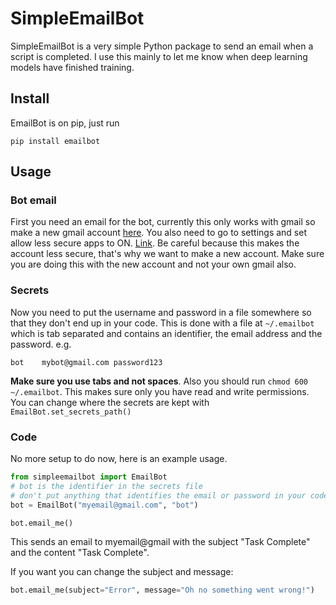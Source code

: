 # SimpleEmailBot
SimpleEmailBot is a very simple Python package to 
send an email when a script is completed. I use 
this mainly to let me know when deep 
learning models have finished training. 

## Install
EmailBot is on pip, just run
```
pip install emailbot
```
## Usage

### Bot email
First you need an email for the bot, currently this 
only works with gmail so make a new gmail account [here](https://accounts.google.com/signup).
You also need to go to settings and set allow less secure apps to ON. [Link](https://myaccount.google.com/lesssecureapps). Be careful because this makes the account less secure, that's why we want to 
make a new account. Make sure you are doing this with the new account and not your own gmail also. 

### Secrets
Now you need to put the username and password in a file somewhere
so that they don't end up in your code. This is done with a file at `~/.emailbot`
which is tab separated and contains an identifier, the email address and the password.
e.g.


```bot    mybot@gmail.com password123```

**Make sure you use tabs and not spaces**.
Also you should run `chmod 600 ~/.emailbot`. This 
makes sure only you have read and write permissions.
You can change where the secrets are 
kept with `EmailBot.set_secrets_path()`
### Code
No more setup to do now, here is an example usage.

```python
from simpleemailbot import EmailBot
# bot is the identifier in the secrets file
# don't put anything that identifies the email or password in your code
bot = EmailBot("myemail@gmail.com", "bot")

bot.email_me()
```
This sends an email to myemail@gmail 
with the subject "Task Complete" and the content "Task Complete".

If you want you can change the subject and message:
```python
bot.email_me(subject="Error", message="Oh no something went wrong!")
```